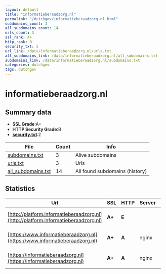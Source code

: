 ```yaml
---
layout: default
title: "informatieberaadzorg.nl"
permalink: "/dutchgov/informatieberaadzorg.nl.html"
subdomains_count: 3
all_subdomains_count: 14
urls_count: 3
ssl_rank: A+
http_rank: B
security_txt: 2
url_link: /data/informatieberaadzorg.nl/urls.txt
all_subdomains_link: /data/informatieberaadzorg.nl/all_subdomains.txt
subdomains_link: /data/informatieberaadzorg.nl/subdomains.txt
categories: dutchgov
tags: dutchgov
---
```



# informatieberaadzorg.nl
## Summary data


 - **SSL Grade**:A+
 - **HTTP Security Grade**:B
 - **[security.txt](https://www.digitaleoverheid.nl/nieuws/standaard-security-txt-nu-verplicht-voor-overheid/)**:2


| File       | Count | Info |
|------------|-------|------|
|[subdomains.txt](/DutchGovScope/data/informatieberaadzorg.nl/subdomains.txt)|3|Alive subdomains|
|[urls.txt](/DutchGovScope/data/informatieberaadzorg.nl/urls.txt)|3|Urls|
|[all_subdomains.txt](/DutchGovScope/data/informatieberaadzorg.nl/all_subdomains.txt)|14|All found subdomains (history)|


## Statistics


| Url | SSL | HTTP | Server | Cookie | HSTS | CORS | CTO | CSP | XFO | XXP | RP |FP| Tech |Title |
|--------|-------|-------|------|------|------|------|------|------|------|------|------|------|------|------|
|[http://platform.informatieberaadzorg.nl](http://platform.informatieberaadzorg.nl)| **A+**| **E**|| | | | | | | | :white_check_mark: | |HSTS Microsoft ASP.NET||
|[https://www.informatieberaadzorg.nl](https://www.informatieberaadzorg.nl)| **A+**| **A**|nginx| |:white_check_mark: | | |:warning: | :white_check_mark: | :white_check_mark: | :white_check_mark: | |Bloomreach HSTS Nginx|Home | Informati...|
|[https://informatieberaadzorg.nl](https://informatieberaadzorg.nl)| **A+**| **A**|nginx| |:white_check_mark: | | |:warning: | :white_check_mark: | :white_check_mark: | :white_check_mark: | |HSTS Nginx|301 Moved Perman...|


